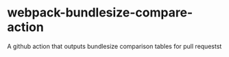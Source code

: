 # webpack-bundlesize-compare-action
A github action that outputs bundlesize comparison tables for pull requestst
